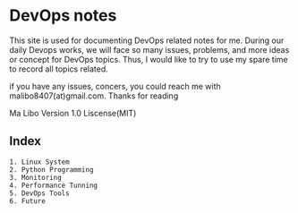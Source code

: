 # DevOps notes
This site is used for documenting DevOps related notes for me. During our daily Devops works, we will face so many issues, problems, and more ideas or concept for DevOps topics.
Thus, I would like to try to use my spare time to record all topics related. 

if you have any issues, concers, you could reach me with malibo8407(at)gmail.com. Thanks for reading

Ma Libo
Version 1.0
Liscense(MIT)

## Index

    1. Linux System
    2. Python Programming
    3. Monitoring
    4. Performance Tunning
    5. DevOps Tools
    6. Future

